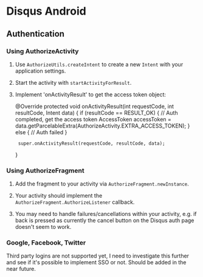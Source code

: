 # Disqus Android

## Authentication

### Using AuthorizeActivity

1. Use `AuthorizeUtils.createIntent` to create a new `Intent` with your application settings.

2. Start the activity with `startActivityForResult`.

3. Implement 'onActivityResult' to get the access token object:


    @Override
    protected void onActivityResult(int requestCode, int resultCode, Intent data) {
        if (resultCode == RESULT_OK) {
            // Auth completed, get the access token
            AccessToken accessToken = data.getParcelableExtra(AuthorizeActivity.EXTRA_ACCESS_TOKEN);
        } else {
            // Auth failed
        }

        super.onActivityResult(requestCode, resultCode, data);
    }

### Using AuthorizeFragment

1. Add the fragment to your activity via `AuthorizeFragment.newInstance`.

2. Your activity should implement the `AuthorizeFragment.AuthorizeListener` callback.

3. You may need to handle failures/cancellations within your activity, e.g. if back is pressed as
    currently the cancel button on the Disqus auth page doesn't seem to work.

### Google, Facebook, Twitter

Third party logins are not supported yet, I need to investigate this further and see if it's
possible to implement SSO or not. Should be added in the near future.